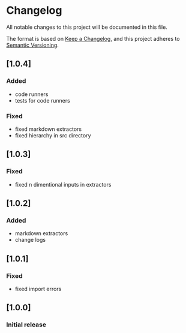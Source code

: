 # Changelog

All notable changes to this project will be documented in this file.

The format is based on [Keep a Changelog](https://keepachangelog.com/en/1.1.0/),
and this project adheres to [Semantic Versioning](https://semver.org/spec/v2.0.0.html).

## [1.0.4]
### Added
- code runners
- tests for code runners

### Fixed
- fixed markdown extractors
- fixed hierarchy in src directory

## [1.0.3]
### Fixed
- fixed n dimentional inputs in extractors

## [1.0.2]
### Added
- markdown extractors
- change logs

## [1.0.1]
### Fixed
- fixed import errors

## [1.0.0]
### Initial release